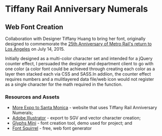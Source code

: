 # Tiffany Rail Anniversary Numerals
## Web Font Creation

Collaboration with Designer Tiffany Huang to bring her font, originally designed to commemorate the <a href="http://metro25.squarespace.com/">25th Anniversary of Metro Rail's return to Los Angeles</a> on July 14, 2015. 

Initially designed as a multi-color character set and intended for a jQuery counter effect, I persuaded the designer and department client to go with one color (a color font could be achieved through creating each color as a layer then stacked each via CSS and SASS.In addiion, the counter effect requires numbers and a mulitlayered data file/web icon would not register as a single character for the math required in the function.

### Resources and Assets

* <a href="http://moreexpo.metro.net">More Expo to Santa Monica</a> - website that uses Tiffany Rail Anniversary Numerals;
* <a href="http://www.adobe.com/products/illustrator.html">Adobe Illustrator</a> - export to SGV and vector character creation;
* <a href="https://www.glyphsapp.com/buy">Glyphs Mini</a> - font creation tool, demo used for project; and
* <a href="https://www.fontsquirrel.com/">Font Squirrel</a> - free, web font generator 
